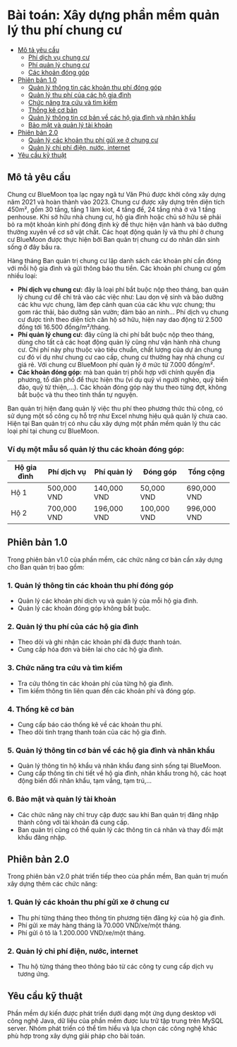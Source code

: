 # Bài toán: Xây dựng phần mềm quản lý thu phí chung cư


- [Mô tả yêu cầu](#mô-tả-yêu-cầu)
    - [Phí dịch vụ chung cư](#phí-dịch-vụ-chung-cư)
    - [Phí quản lý chung cư](#phí-quản-lý-chung-cư)
    - [Các khoản đóng góp](#các-khoản-đóng-góp)
- [Phiên bản 1.0](#phiên-bản-10)
    - [Quản lý thông tin các khoản thu phí đóng góp](#quản-lý-thông-tin-các-khoản-thu-phí-đóng-góp)
    - [Quản lý thu phí của các hộ gia đình](#quản-lý-thu-phí-của-các-hộ-gia-đình)
    - [Chức năng tra cứu và tìm kiếm](#chức-năng-tra-cứu-và-tìm-kiếm)
    - [Thống kê cơ bản](#thống-kê-cơ-bản)
    - [Quản lý thông tin cơ bản về các hộ gia đình và nhân khẩu](#quản-lý-thông-tin-cơ-bản-về-các-hộ-gia-đình-và-nhân-khẩu)
    - [Bảo mật và quản lý tài khoản](#bảo-mật-và-quản-lý-tài-khoản)
- [Phiên bản 2.0](#phiên-bản-20)
    - [Quản lý các khoản thu phí gửi xe ở chung cư](#quản-lý-các-khoản-thu-phí-gửi-xe-ở-chung-cư)
    - [Quản lý chi phí điện, nước, internet](#quản-lý-chi-phí-điện-nước-internet)
- [Yêu cầu kỹ thuật](#yêu-cầu-kỹ-thuật)


## Mô tả yêu cầu

Chung cư BlueMoon tọa lạc ngay ngã tư Văn Phú được khởi công xây dựng năm 2021 và hoàn thành vào 2023. Chung cư được xây dựng trên diện tích 450m², gồm 30 tầng, tầng 1 làm kiot, 4 tầng đế, 24 tầng nhà ở và 1 tầng penhouse. Khi sở hữu nhà chung cư, hộ gia đình hoặc chủ sở hữu sẽ phải bỏ ra một khoản kinh phí đóng định kỳ để thực hiện vận hành và bảo dưỡng thường xuyên về cơ sở vật chất. Các hoạt động quản lý và thu phí ở chung cư BlueMoon được thực hiện bởi Ban quản trị chung cư do nhân dân sinh sống ở đây bầu ra.

Hàng tháng Ban quản trị chung cư lập danh sách các khoản phí cần đóng với mỗi hộ gia đình và gửi thông báo thu tiền. Các khoản phí chung cư gồm nhiều loại:

- **Phí dịch vụ chung cư:** đây là loại phí bắt buộc nộp theo tháng, ban quản lý chung cư để chi trả vào các việc như: Lau dọn vệ sinh và bảo dưỡng các khu vực chung, làm đẹp cảnh quan của các khu vực chung; thu gom rác thải, bảo dưỡng sân vườn; đảm bảo an ninh... Phí dịch vụ chung cư được tính theo diện tích căn hộ sở hữu, hiện nay dao động từ 2.500 đồng tới 16.500 đồng/m²/tháng.
- **Phí quản lý chung cư:** đây cũng là chi phí bắt buộc nộp theo tháng, dùng cho tất cả các hoạt động quản lý cũng như vận hành nhà chung cư. Chi phí này phụ thuộc vào tiêu chuẩn, chất lượng của dự án chung cư đó ví dụ như chung cư cao cấp, chung cư thường hay nhà chung cư giá rẻ. Với chung cư BlueMoon phí quản lý ở mức từ 7.000 đồng/m².
- **Các khoản đóng góp:** mà ban quản trị phối hợp với chính quyền địa phương, tổ dân phố để thực hiện thu (ví dụ quỹ vì người nghèo, quỹ biển đảo, quỹ từ thiện,...). Các khoản đóng góp này thu theo từng đợt, không bắt buộc và thu theo tinh thần tự nguyện.

Ban quản trị hiện đang quản lý việc thu phí theo phương thức thủ công, có sử dụng một số công cụ hỗ trợ như Excel nhưng hiệu quả quản lý chưa cao. Hiện tại Ban quản trị có nhu cầu xây dựng một phần mềm quản lý thu các loại phí tại chung cư BlueMoon.

### Ví dụ một mẫu sổ quản lý thu các khoản đóng góp:

| Hộ gia đình | Phí dịch vụ | Phí quản lý | Đóng góp | Tổng cộng |
|-------------|-------------|-------------|----------|-----------|
| Hộ 1        | 500,000 VND | 140,000 VND | 50,000 VND | 690,000 VND |
| Hộ 2        | 700,000 VND | 196,000 VND | 100,000 VND | 996,000 VND |

## Phiên bản 1.0

Trong phiên bản v1.0 của phần mềm, các chức năng cơ bản cần xây dựng cho Ban quản trị bao gồm:

### 1. Quản lý thông tin các khoản thu phí đóng góp
- Quản lý các khoản phí dịch vụ và quản lý của mỗi hộ gia đình.
- Quản lý các khoản đóng góp không bắt buộc.

### 2. Quản lý thu phí của các hộ gia đình
- Theo dõi và ghi nhận các khoản phí đã được thanh toán.
- Cung cấp hóa đơn và biên lai cho các hộ gia đình.

### 3. Chức năng tra cứu và tìm kiếm
- Tra cứu thông tin các khoản phí của từng hộ gia đình.
- Tìm kiếm thông tin liên quan đến các khoản phí và đóng góp.

### 4. Thống kê cơ bản
- Cung cấp báo cáo thống kê về các khoản thu phí.
- Theo dõi tình trạng thanh toán của các hộ gia đình.

### 5. Quản lý thông tin cơ bản về các hộ gia đình và nhân khẩu
- Quản lý thông tin hộ khẩu và nhân khẩu đang sinh sống tại BlueMoon.
- Cung cấp thông tin chi tiết về hộ gia đình, nhân khẩu trong hộ, các hoạt động biến đổi nhân khẩu, tạm vắng, tạm trú,...

### 6. Bảo mật và quản lý tài khoản
- Các chức năng này chỉ truy cập được sau khi Ban quản trị đăng nhập thành công với tài khoản đã cung cấp.
- Ban quản trị cũng có thể quản lý các thông tin cá nhân và thay đổi mật khẩu đăng nhập.

## Phiên bản 2.0

Trong phiên bản v2.0 phát triển tiếp theo của phần mềm, Ban quản trị muốn xây dựng thêm các chức năng:

### 1. Quản lý các khoản thu phí gửi xe ở chung cư
- Thu phí từng tháng theo thông tin phương tiện đăng ký của hộ gia đình.
- Phí gửi xe máy hàng tháng là 70.000 VND/xe/một tháng.
- Phí gửi ô tô là 1.200.000 VND/xe/một tháng.

### 2. Quản lý chi phí điện, nước, internet
- Thu hộ từng tháng theo thông báo từ các công ty cung cấp dịch vụ tương ứng.

## Yêu cầu kỹ thuật

Phần mềm dự kiến được phát triển dưới dạng một ứng dụng desktop với công nghệ Java, dữ liệu của phần mềm được lưu trữ tập trung trên MySQL server. Nhóm phát triển có thể tìm hiểu và lựa chọn các công nghệ khác phù hợp trong xây dựng giải pháp cho bài toán.
